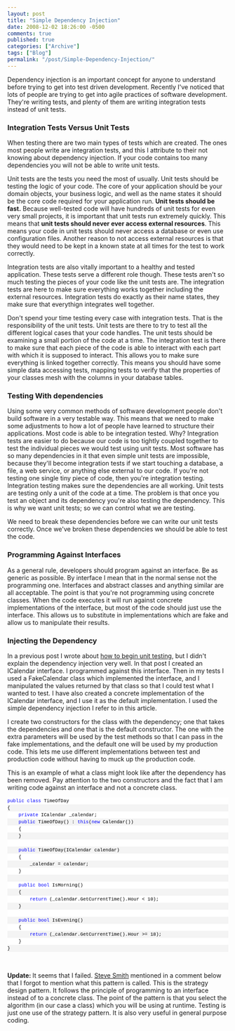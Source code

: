 ```yaml
---
layout: post
title: "Simple Dependency Injection"
date: 2008-12-02 18:26:00 -0500
comments: true
published: true
categories: ["Archive"]
tags: ["Blog"]
permalink: "/post/Simple-Dependency-Injection/"
---
```

<!-- more -->



<p>Dependency injection is an important concept for anyone to understand before trying to get into test driven development. Recently I've noticed that lots of people are trying to get into agile practices of software development. They're writing tests, and plenty of them are writing integration tests instead of unit tests.</p>
<h3>Integration Tests Versus Unit Tests</h3>
<p>When testing there are two main types of tests which are created. The ones most people write are integration tests, and this I attribute to their not knowing about dependency injection. If your code contains too many dependencies you will not be able to write unit tests.</p>
<p>Unit tests are the tests you need the most of usually. Unit tests should be testing the logic of your code. The core of your application should be your domain objects, your business logic, and well as the name states it should be the core code required for your application run. <strong>Unit tests should be fast.</strong> Because well-tested code will have hundreds of unit tests for even very small projects, it is important that unit tests run extremely quickly. This means that <strong>unit tests should never ever access external resources</strong>. This means your code in unit tests should never access a database or even use configuration files. Another reason to not access external resources is that they would need to be kept in a known state at all times for the test to work correctly.</p>
<p>Integration tests are also vitally important to a healthy and tested application. These tests serve a different role though. These tests aren't so much testing the pieces of your code like the unit tests are. The integration tests are here to make sure everything works together including the external resources. Integration tests do exactly as their name states, they make sure that everythign integrates well together.</p>
<p>Don't spend your time testing every case with integration tests. That is the responsibility of the unit tests. Unit tests are there to try to test all the different logical cases that your code handles. The unit tests should be examining a small portion of the code at a time. The integration test is there to make sure that each piece of the code is able to interact with each part with which it is supposed to interact. This allows you to make sure everything is linked together correctly. This means you should have some simple data accessing tests, mapping tests to verify that the properties of your classes mesh with the columns in your database tables.</p>
<h3>Testing With dependencies</h3>
<p>Using some very common methods of software development people don't build software in a very testable way. This means that we need to make some adjustments to how a lot of people have learned to structure their applications. Most code is able to be integration tested. Why? Integration tests are easier to do because our code is too tightly coupled together to test the individual pieces we would test using unit tests. Most software has so many dependencies in it that even simple unit tests are impossible, because they'll become integration tests if we start touching a database, a file, a web service, or anything else external to our code. If you're not testing one single tiny piece of code, then you're integration testing. Integration testing makes sure the dependencies are all working. Unit tests are testing only a unit of the code at a time. The problem is that once you test an object and its dependency you're also testing the dependency. This is why we want unit tests; so we can control what we are testing.</p>
<p>We need to break these dependencies before we can write our unit tests correctly. Once we've broken these dependencies we should be able to test the code.</p>
<h3>Programming Against Interfaces</h3>
<p>As a general rule, developers should program against an interface. Be as generic as possible. By interface I mean that in the normal sense not the programming one. Interfaces and abstract classes and anything similar are all acceptable. The point is that you're not programming using concrete classes. When the code executes it will run against concrete implementations of the interface, but most of the code should just use the interface. This allows us to substitute in implementations which are fake and allow us to manipulate their results.</p>
<h3>Injecting the Dependency</h3>
<p>In a previous post I wrote about <a href="/post/2008/11/26/Beginning-Unit-Testing.aspx" target="_blank">how to begin unit testing</a>, but I didn't explain the dependency injection very well. In that post I created an ICalendar interface. I programmed against this interface. Then in my tests I used a FakeCalendar class which implemented the interface, and I manipulated the values returned by that class so that I could test what I wanted to test. I have also created a concrete implementation of the ICalendar interface, and I use it as the default implementation. I used the simple dependency injection I refer to in this article.</p>
<p>I create two constructors for the class with the dependency; one that takes the dependencies and one that is the default constructor. The one with the extra parameters will be used by the test methods so that I can pass in the fake implementations, and the default one will be used by my production code. This lets me use different implementations between test and production code without having to muck up the production code.</p>
<p>This is an example of what a class might look like after the dependency has been removed. Pay attention to the two constructors and the fact that I am writing code against an interface and not a concrete class.</p>
<div>
<div style="font-size: 8pt; overflow: visible; width: 100%; color: black; line-height: 12pt; font-family: consolas, 'Courier New', courier, monospace; background-color: #f4f4f4; border-style: none; padding: 0px;">
<pre style="font-size: 8pt; margin: 0em; overflow: visible; width: 100%; color: black; line-height: 12pt; font-family: consolas, 'Courier New', courier, monospace; background-color: white; border-style: none; padding: 0px;"><span style="color: #0000ff">public</span> <span style="color: #0000ff">class</span> TimeOfDay</pre>
<pre style="font-size: 8pt; margin: 0em; overflow: visible; width: 100%; color: black; line-height: 12pt; font-family: consolas, 'Courier New', courier, monospace; background-color: #f4f4f4; border-style: none; padding: 0px;">{</pre>
<pre style="font-size: 8pt; margin: 0em; overflow: visible; width: 100%; color: black; line-height: 12pt; font-family: consolas, 'Courier New', courier, monospace; background-color: white; border-style: none; padding: 0px;">    <span style="color: #0000ff">private</span> ICalendar _calendar;</pre>
<pre style="font-size: 8pt; margin: 0em; overflow: visible; width: 100%; color: black; line-height: 12pt; font-family: consolas, 'Courier New', courier, monospace; background-color: #f4f4f4; border-style: none; padding: 0px;">    <span style="color: #0000ff">public</span> TimeOfDay() : <span style="color: #0000ff">this</span>(<span style="color: #0000ff">new</span> Calendar())</pre>
<pre style="font-size: 8pt; margin: 0em; overflow: visible; width: 100%; color: black; line-height: 12pt; font-family: consolas, 'Courier New', courier, monospace; background-color: white; border-style: none; padding: 0px;">    {</pre>
<pre style="font-size: 8pt; margin: 0em; overflow: visible; width: 100%; color: black; line-height: 12pt; font-family: consolas, 'Courier New', courier, monospace; background-color: #f4f4f4; border-style: none; padding: 0px;">    }</pre>
<pre style="font-size: 8pt; margin: 0em; overflow: visible; width: 100%; color: black; line-height: 12pt; font-family: consolas, 'Courier New', courier, monospace; background-color: white; border-style: none; padding: 0px;">&nbsp;</pre>
<pre style="font-size: 8pt; margin: 0em; overflow: visible; width: 100%; color: black; line-height: 12pt; font-family: consolas, 'Courier New', courier, monospace; background-color: #f4f4f4; border-style: none; padding: 0px;">    <span style="color: #0000ff">public</span> TimeOfDay(ICalendar calendar)</pre>
<pre style="font-size: 8pt; margin: 0em; overflow: visible; width: 100%; color: black; line-height: 12pt; font-family: consolas, 'Courier New', courier, monospace; background-color: white; border-style: none; padding: 0px;">    {</pre>
<pre style="font-size: 8pt; margin: 0em; overflow: visible; width: 100%; color: black; line-height: 12pt; font-family: consolas, 'Courier New', courier, monospace; background-color: #f4f4f4; border-style: none; padding: 0px;">        _calendar = calendar;</pre>
<pre style="font-size: 8pt; margin: 0em; overflow: visible; width: 100%; color: black; line-height: 12pt; font-family: consolas, 'Courier New', courier, monospace; background-color: white; border-style: none; padding: 0px;">    }</pre>
<pre style="font-size: 8pt; margin: 0em; overflow: visible; width: 100%; color: black; line-height: 12pt; font-family: consolas, 'Courier New', courier, monospace; background-color: #f4f4f4; border-style: none; padding: 0px;">&nbsp;</pre>
<pre style="font-size: 8pt; margin: 0em; overflow: visible; width: 100%; color: black; line-height: 12pt; font-family: consolas, 'Courier New', courier, monospace; background-color: white; border-style: none; padding: 0px;">    <span style="color: #0000ff">public</span> <span style="color: #0000ff">bool</span> IsMorning()</pre>
<pre style="font-size: 8pt; margin: 0em; overflow: visible; width: 100%; color: black; line-height: 12pt; font-family: consolas, 'Courier New', courier, monospace; background-color: #f4f4f4; border-style: none; padding: 0px;">    {</pre>
<pre style="font-size: 8pt; margin: 0em; overflow: visible; width: 100%; color: black; line-height: 12pt; font-family: consolas, 'Courier New', courier, monospace; background-color: white; border-style: none; padding: 0px;">        <span style="color: #0000ff">return</span> (_calendar.GetCurrentTime().Hour &lt; 10);</pre>
<pre style="font-size: 8pt; margin: 0em; overflow: visible; width: 100%; color: black; line-height: 12pt; font-family: consolas, 'Courier New', courier, monospace; background-color: #f4f4f4; border-style: none; padding: 0px;">    }</pre>
<pre style="font-size: 8pt; margin: 0em; overflow: visible; width: 100%; color: black; line-height: 12pt; font-family: consolas, 'Courier New', courier, monospace; background-color: white; border-style: none; padding: 0px;">&nbsp;</pre>
<pre style="font-size: 8pt; margin: 0em; overflow: visible; width: 100%; color: black; line-height: 12pt; font-family: consolas, 'Courier New', courier, monospace; background-color: #f4f4f4; border-style: none; padding: 0px;">    <span style="color: #0000ff">public</span> <span style="color: #0000ff">bool</span> IsEvening()</pre>
<pre style="font-size: 8pt; margin: 0em; overflow: visible; width: 100%; color: black; line-height: 12pt; font-family: consolas, 'Courier New', courier, monospace; background-color: white; border-style: none; padding: 0px;">    {</pre>
<pre style="font-size: 8pt; margin: 0em; overflow: visible; width: 100%; color: black; line-height: 12pt; font-family: consolas, 'Courier New', courier, monospace; background-color: #f4f4f4; border-style: none; padding: 0px;">        <span style="color: #0000ff">return</span> (_calendar.GetCurrentTime().Hour &gt;= 18);</pre>
<pre style="font-size: 8pt; margin: 0em; overflow: visible; width: 100%; color: black; line-height: 12pt; font-family: consolas, 'Courier New', courier, monospace; background-color: white; border-style: none; padding: 0px;">    }</pre>
<pre style="font-size: 8pt; margin: 0em; overflow: visible; width: 100%; color: black; line-height: 12pt; font-family: consolas, 'Courier New', courier, monospace; background-color: #f4f4f4; border-style: none; padding: 0px;">}</pre>
</div>
</div>
<p>&nbsp;</p>
<p><strong>Update: </strong>It seems that I failed. <a href="http://stevesmithblog.com/" target="_blank">Steve Smith</a> mentioned in a comment below that I forgot to mention what this pattern is called. This is the strategy design pattern. It follows the principle of programming to an interface instead of to a concrete class. The point of the pattern is that you select the algorithm (in our case a class) which you will be using at runtime. Testing is just one use of the strategy pattern. It is also very useful in general purpose coding.</p>
